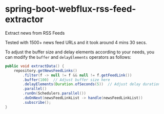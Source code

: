 # spring-boot-webflux-rss-feed-extractor
Extract news from RSS Feeds

Tested with 1500+ news feed URLs and it took around 4 mins 30 secs.

To adjust the buffer size and delay elements according to your needs, you can modify the `buffer` and `delayElements` operators as follows:

```java
public void extractData() {
    repository.getNewsFeedLinks()
        .filter(f -> null != f && null != f.getFeedLink())
        .buffer(100)  // Adjust buffer size here
        .delayElements(Duration.ofSeconds(5))  // Adjust delay duration here
        .parallel()
        .runOn(Schedulers.parallel())
        .doOnNext(newsFeedLinkList -> handle(newsFeedLinkList))
        .subscribe();
}

